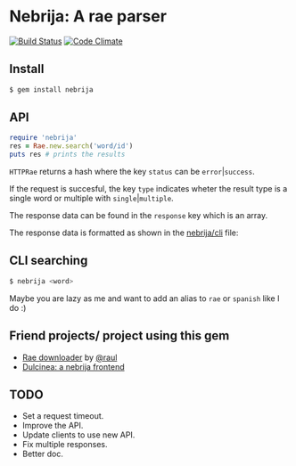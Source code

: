 Nebrija: A rae parser
=====================


[![Build Status](https://travis-ci.org/javierhonduco/nebrija.svg?branch=master)](https://travis-ci.org/javierhonduco/nebrija)
[![Code Climate](https://img.shields.io/codeclimate/github/javierhonduco/nebrija.svg)](https://codeclimate.com/github/javierhonduco/nebrija)


Install
-------

```bash
$ gem install nebrija
```

API
---
```ruby
require 'nebrija'
res = Rae.new.search('word/id')
puts res # prints the results
```

`HTTPRae` returns a hash where the key `status` can be `error`|`success`.

If the request is succesful, the key `type` indicates wheter the result type is a single word or multiple  with `single`|`multiple`.

The response data can be found in the `response` key which is an array.

The response data is formatted as shown in the [nebrija/cli](https://github.com/javierhonduco/nebrija/blob/master/lib/nebrija/cli.rb) file:

CLI searching
---------
```bash
$ nebrija <word>
```

Maybe you are lazy as me and want to add an alias to `rae` or `spanish` like I do :)

Friend projects/ project using this gem
---------------------------------------
* [Rae downloader](https://github.com/raul/rae-downloader) by [@raul](https://github.com/raul)
* [Dulcinea: a nebrija frontend](https://github.com/javierhonduco/dulcinea)

TODO
----
* Set a request timeout.
* Improve the API.
* Update clients to use new API.
* Fix multiple responses.
* Better doc.
